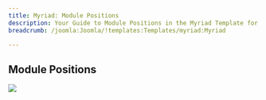 ```yaml
---
title: Myriad: Module Positions
description: Your Guide to Module Positions in the Myriad Template for Joomla
breadcrumb: /joomla:Joomla/!templates:Templates/myriad:Myriad

---
```


Module Positions
-----

![][positions]

[positions]: assets/positions.png
